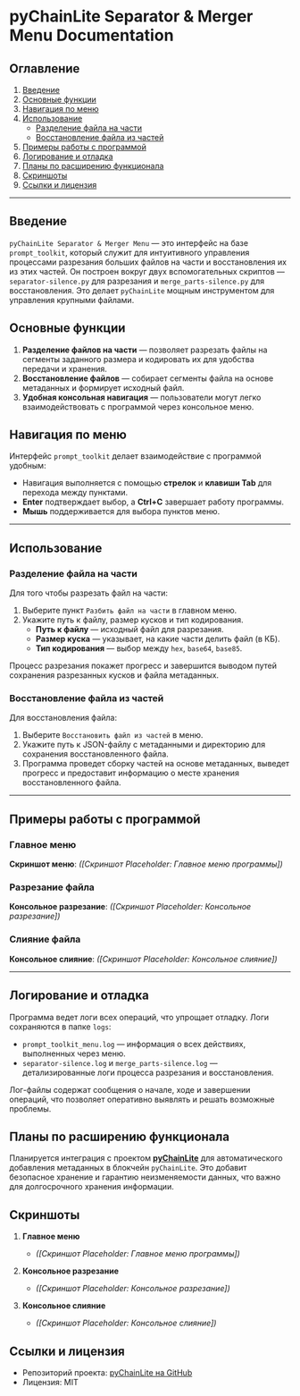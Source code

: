 # pyChainLite Separator & Merger Menu Documentation

## Оглавление
1. [Введение](#введение)
2. [Основные функции](#основные-функции)
3. [Навигация по меню](#навигация-по-меню)
4. [Использование](#использование)
    - [Разделение файла на части](#разделение-файла-на-части)
    - [Восстановление файла из частей](#восстановление-файла-из-частей)
5. [Примеры работы с программой](#примеры-работы-с-программой)
6. [Логирование и отладка](#логирование-и-отладка)
7. [Планы по расширению функционала](#планы-по-расширению-функционала)
8. [Скриншоты](#скриншоты)
9. [Ссылки и лицензия](#ссылки-и-лицензия)

---

## Введение

`pyChainLite Separator & Merger Menu` — это интерфейс на базе `prompt_toolkit`, который служит для интуитивного управления процессами разрезания больших файлов на части и восстановления их из этих частей. Он построен вокруг двух вспомогательных скриптов — `separator-silence.py` для разрезания и `merge_parts-silence.py` для восстановления. Это делает `pyChainLite` мощным инструментом для управления крупными файлами.

## Основные функции

1. **Разделение файлов на части** — позволяет разрезать файлы на сегменты заданного размера и кодировать их для удобства передачи и хранения.
2. **Восстановление файлов** — собирает сегменты файла на основе метаданных и формирует исходный файл.
3. **Удобная консольная навигация** — пользователи могут легко взаимодействовать с программой через консольное меню.

## Навигация по меню

Интерфейс `prompt_toolkit` делает взаимодействие с программой удобным:
- Навигация выполняется с помощью **стрелок** и **клавиши Tab** для перехода между пунктами.
- **Enter** подтверждает выбор, а **Ctrl+C** завершает работу программы.
- **Мышь** поддерживается для выбора пунктов меню.

---

## Использование

### Разделение файла на части

Для того чтобы разрезать файл на части:
1. Выберите пункт `Разбить файл на части` в главном меню.
2. Укажите путь к файлу, размер кусков и тип кодирования.
   - **Путь к файлу** — исходный файл для разрезания.
   - **Размер куска** — указывает, на какие части делить файл (в КБ).
   - **Тип кодирования** — выбор между `hex`, `base64`, `base85`.

Процесс разрезания покажет прогресс и завершится выводом путей сохранения разрезанных кусков и файла метаданных.

### Восстановление файла из частей

Для восстановления файла:
1. Выберите `Восстановить файл из частей` в меню.
2. Укажите путь к JSON-файлу с метаданными и директорию для сохранения восстановленного файла.
3. Программа проведет сборку частей на основе метаданных, выведет прогресс и предоставит информацию о месте хранения восстановленного файла.

---

## Примеры работы с программой

### Главное меню

**Скриншот меню**:
_([Скриншот Placeholder: Главное меню программы])_

### Разрезание файла

**Консольное разрезание**:
_([Скриншот Placeholder: Консольное разрезание])_

### Слияние файла

**Консольное слияние**:
_([Скриншот Placeholder: Консольное слияние])_

---

## Логирование и отладка

Программа ведет логи всех операций, что упрощает отладку. Логи сохраняются в папке `logs`:
- `prompt_toolkit_menu.log` — информация о всех действиях, выполненных через меню.
- `separator-silence.log` и `merge_parts-silence.log` — детализированные логи процесса разрезания и восстановления.

Лог-файлы содержат сообщения о начале, ходе и завершении операций, что позволяет оперативно выявлять и решать возможные проблемы.

## Планы по расширению функционала

Планируется интеграция с проектом [**pyChainLite**](https://github.com/giteed/pyChainLite) для автоматического добавления метаданных в блокчейн `pyChainLite`. Это добавит безопасное хранение и гарантию неизменяемости данных, что важно для долгосрочного хранения информации.

## Скриншоты

1. **Главное меню**
   - _([Скриншот Placeholder: Главное меню программы])_

2. **Консольное разрезание**
   - _([Скриншот Placeholder: Консольное разрезание])_

3. **Консольное слияние**
   - _([Скриншот Placeholder: Консольное слияние])_

## Ссылки и лицензия

- Репозиторий проекта: [pyChainLite на GitHub](https://github.com/giteed/pyChainLite)
- Лицензия: MIT
